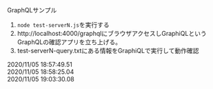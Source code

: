 GraphQLサンプル

1. `node test-serverN.js`を実行する
2. http://localhost:4000/graphqlにブラウザアクセスしGraphiQLというGraphQLの確認アプリを立ち上げる。
3. test-serverN-query.txtにある情報をGraphiQLで実行して動作確認

2020/11/05 18:57:49.51  
2020/11/05 18:58:25.04  
2020/11/05 19:03:30.08  
